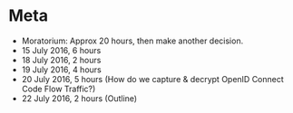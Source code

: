 
# Meta

* Moratorium: Approx 20 hours, then make another decision. 
* 15 July 2016, 6 hours
* 18 July 2016, 2 hours
* 19 July 2016, 4 hours
* 20 July 2016, 5 hours (How do we capture & decrypt OpenID Connect Code Flow Traffic?)
* 22 July 2016, 2 hours (Outline)